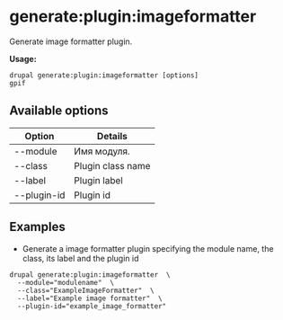 # generate:plugin:imageformatter
Generate image formatter plugin.

**Usage:**
```
drupal generate:plugin:imageformatter [options]
gpif
```

## Available options
Option | Details
-------|-------------
--module | Имя модуля.
--class | Plugin class name
--label | Plugin label
--plugin-id | Plugin id

## Examples
* Generate a image formatter plugin specifying the module name, the class, its label and the plugin id
```
drupal generate:plugin:imageformatter  \
  --module="modulename"  \
  --class="ExampleImageFormatter"  \
  --label="Example image formatter"  \
  --plugin-id="example_image_formatter"
```
